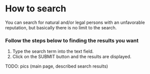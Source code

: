 # How to search

You can search for natural and/or legal persons with an unfavorable reputation, but basically there is no limit to the search.

### Follow the steps below to finding the results you want

1. Type the search term into the text field. 
2. Click on the SUBMIT button and the results are displayed.

TODO: pics (main page, described search results)